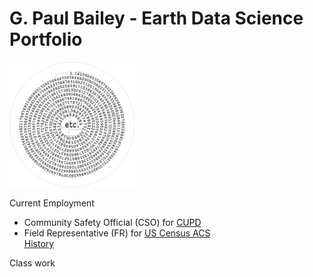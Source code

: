 # G. Paul Bailey - Earth Data Science Portfolio
 <img src="https://github.com/gpb3037/gpb3037.github.io/blob/87f905ddab695eb5087e20aab6cbd195a71fb6a8/img/gpb-pi-777wm.jpg" alt="piFspiral" width="200" height="200" > 
 
 Current Employment
<div>
  <ul>
    <li>Community Safety Official (CSO) for <a href="https://www.colorado.edu/police/" target="_blank">CUPD</a></li>
    <li>Field Representative (FR) for <a href="https://www.census.gov/programs-surveys/acs/" target="_blank">US Census ACS</a></li>
    <a href="https://www.linkedin.com/in/gpaulbailey/" target="_blank">History</a>
  </ul>
 
</div> 
Class work
